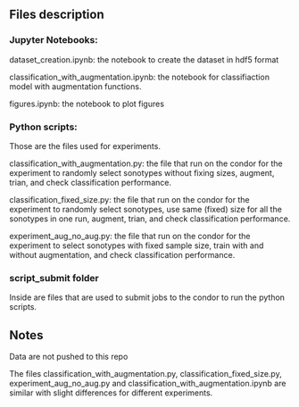 ## Files description

### Jupyter Notebooks:

dataset_creation.ipynb: the notebook to create the dataset in hdf5 format

classification_with_augmentation.ipynb: the notebook for classifiaction model with augmentation functions.

figures.ipynb: the notebook to plot figures

### Python scripts:

Those are the files used for experiments.

classification_with_augmentation.py: the file that run on the condor for the experiment to randomly select sonotypes without fixing sizes, augment, trian, and check classification performance.

classification_fixed_size.py: the file that run on the condor for the experiment to randomly select sonotypes, use same (fixed) size for all the sonotypes in one run, augment, trian, and check classification performance.

experiment_aug_no_aug.py: the file that run on the condor for the experiment to select sonotypes with fixed sample size, train with and without augmentation, and check classification performance.

### script_submit folder

Inside are files that are used to submit jobs to the condor to run the python scripts.

## Notes

Data are not pushed to this repo

The files classification_with_augmentation.py, classification_fixed_size.py, experiment_aug_no_aug.py and classification_with_augmentation.ipynb are similar with slight differences for different experiments.

